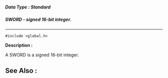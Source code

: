 ##### Data Type : Standard
##### SWORD - signed 16-bit integer.
---
```
#include <global.h>
```
**Description :**

A SWORD is a signed 16-bit integer.

**See Also :**
---
